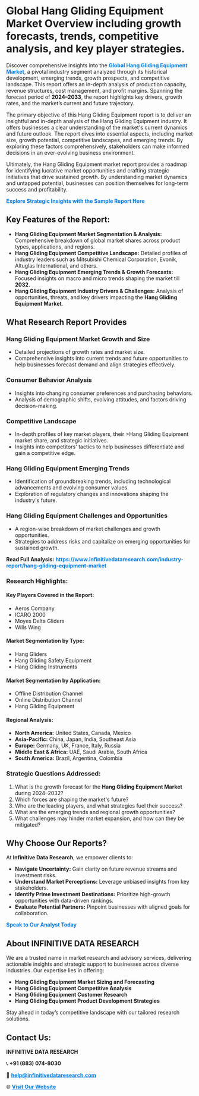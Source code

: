 <h1>Global Hang Gliding Equipment Market Overview including growth forecasts, trends, competitive analysis, and key player strategies.</h1>
<p>
Discover comprehensive insights into the 
<a href="https://www.infinitivedataresearch.com/industry-report/hang-gliding-equipment-market" rel="dofollow" style="color: #007BFF; text-decoration: none;"><strong>Global Hang Gliding Equipment Market</strong></a>, a pivotal industry segment analyzed through its historical development, emerging trends, growth prospects, and competitive landscape. This report offers an in-depth analysis of production capacity, revenue structures, cost management, and profit margins. Spanning the forecast period of <strong>2024–2033</strong>, the report highlights key drivers, growth rates, and the market’s current and future trajectory.
</p>
<p>
The primary objective of this Hang Gliding Equipment report is to deliver an insightful and in-depth analysis of the Hang Gliding Equipment industry. It offers businesses a clear understanding of the market's current dynamics and future outlook. The report dives into essential aspects, including market size, growth potential, competitive landscapes, and emerging trends. By exploring these factors comprehensively, stakeholders can make informed decisions in an ever-evolving business environment.
</p>
<p>
Ultimately, the Hang Gliding Equipment market report provides a roadmap for identifying lucrative market opportunities and crafting strategic initiatives that drive sustained growth. By understanding market dynamics and untapped potential, businesses can position themselves for long-term success and profitability.
</p>
<p>
<a href="https://www.infinitivedataresearch.com/request-sample/reportId=103697" style="color: #007BFF; text-decoration: none;"><strong>Explore Strategic Insights with the Sample Report Here</strong></a>
</p>

<h2>Key Features of the Report:</h2>
<ul>
<li><strong>Hang Gliding Equipment Market Segmentation & Analysis:</strong> Comprehensive breakdown of global market shares across product types, applications, and regions.</li>
<li><strong>Hang Gliding Equipment Competitive Landscape:</strong> Detailed profiles of industry leaders such as Mitsubishi Chemical Corporation, Evonik, Altuglas International, and others.</li>
<li><strong>Hang Gliding Equipment Emerging Trends & Growth Forecasts:</strong> Focused insights on macro and micro trends shaping the market till <strong>2032</strong>.</li>
<li><strong>Hang Gliding Equipment Industry Drivers & Challenges:</strong> Analysis of opportunities, threats, and key drivers impacting the <strong>Hang Gliding Equipment Market</strong>.</li>
</ul>

<h2>What Research Report Provides</h2>
<h3>Hang Gliding Equipment Market Growth and Size</h3>
<ul>
<li>Detailed projections of growth rates and market size.</li>
<li>Comprehensive insights into current trends and future opportunities to help businesses forecast demand and align strategies effectively.</li>
</ul>

<h3>Consumer Behavior Analysis</h3>
<ul>
<li>Insights into changing consumer preferences and purchasing behaviors.</li>
<li>Analysis of demographic shifts, evolving attitudes, and factors driving decision-making.</li>
</ul>

<h3>Competitive Landscape</h3>
<ul>
<li>In-depth profiles of key market players, their >Hang Gliding Equipment market share, and strategic initiatives.</li>
<li>Insights into competitors' tactics to help businesses differentiate and gain a competitive edge.</li>
</ul>

<h3>Hang Gliding Equipment Emerging Trends</h3>
<ul>
<li>Identification of groundbreaking trends, including technological advancements and evolving consumer values.</li>
<li>Exploration of regulatory changes and innovations shaping the industry's future.</li>
</ul>

<h3>Hang Gliding Equipment Challenges and Opportunities</h3>
<ul>
<li>A region-wise breakdown of market challenges and growth opportunities.</li>
<li>Strategies to address risks and capitalize on emerging opportunities for sustained growth.</li>
</ul>
<p><strong>Read Full Analysis:</strong> <a href="https://www.infinitivedataresearch.com/industry-report/hang-gliding-equipment-market" rel="dofollow" style="color: #007BFF; text-decoration: none;"><strong>https://www.infinitivedataresearch.com/industry-report/hang-gliding-equipment-market</strong></a></p>
<h3>Research Highlights:</h3>
<h4>Key Players Covered in the Report:</h4>
<ul><li>Aeros Company</li><li>ICARO 2000</li><li>Moyes Delta Gliders</li><li>Wills Wing</li></ul>
<h4>Market Segmentation by Type:</h4>
<ul><li>Hang Gliders</li><li>Hang Gliding Safety Equipment</li><li>Hang Gliding Instruments</li></ul>
<h4>Market Segmentation by Application:</h4>
<ul><li>Offline Distribution Channel</li><li>Online Distribution Channel</li><li>Hang Gliding Equipment</li></ul>

<h4>Regional Analysis:</h4>
<ul>
<li><strong>North America:</strong> United States, Canada, Mexico</li>
<li><strong>Asia-Pacific:</strong> China, Japan, India, Southeast Asia</li>
<li><strong>Europe:</strong> Germany, UK, France, Italy, Russia</li>
<li><strong>Middle East & Africa:</strong> UAE, Saudi Arabia, South Africa</li>
<li><strong>South America:</strong> Brazil, Argentina, Colombia</li>
</ul>

<h3>Strategic Questions Addressed:</h3>
<ol>
<li>What is the growth forecast for the <strong>Hang Gliding Equipment Market</strong> during 2024–2032?</li>
<li>Which forces are shaping the market's future?</li>
<li>Who are the leading players, and what strategies fuel their success?</li>
<li>What are the emerging trends and regional growth opportunities?</li>
<li>What challenges may hinder market expansion, and how can they be mitigated?</li>
</ol>

<h2>Why Choose Our Reports?</h2>
<p>At <strong>Infinitive Data Research</strong>, we empower clients to:</p>
<ul>
<li><strong>Navigate Uncertainty:</strong> Gain clarity on future revenue streams and investment risks.</li>
<li><strong>Understand Market Perceptions:</strong> Leverage unbiased insights from key stakeholders.</li>
<li><strong>Identify Prime Investment Destinations:</strong> Prioritize high-growth opportunities with data-driven rankings.</li>
<li><strong>Evaluate Potential Partners:</strong> Pinpoint businesses with aligned goals for collaboration.</li>
</ul>
<p><a href="https://www.infinitivedataresearch.com/industry-report/hang-gliding-equipment-market" rel="dofollow" style="color: #007BFF; text-decoration: none;"><strong>Speak to Our Analyst Today</strong></a></p>

<h2>About INFINITIVE DATA RESEARCH</h2>
<p>We are a trusted name in market research and advisory services, delivering actionable insights and strategic support to businesses across diverse industries. Our expertise lies in offering:</p>
<ul>
<li><strong>Hang Gliding Equipment Market Sizing and Forecasting</strong></li>
<li><strong>Hang Gliding Equipment Competitive Analysis</strong></li>
<li><strong>Hang Gliding Equipment Customer Research</strong></li>
<li><strong>Hang Gliding Equipment Product Development Strategies</strong></li>
</ul>
<p>Stay ahead in today’s competitive landscape with our tailored research solutions.</p>

<h2>Contact Us:</h2>
<p><strong>INFINITIVE DATA RESEARCH</strong></p>
<p>📞 <strong>+91 (883) 074-8030</strong></p>
<p>📧 <strong><a href="mailto:help@infinitivedataresearch.com" style="color: #007BFF;">help@infinitivedataresearch.com</a></strong></p>
<p>🌐 <strong><a href="https://www.infinitivedataresearch.com" rel="dofollow" style="color: #007BFF;">Visit Our Website</a></strong></p>